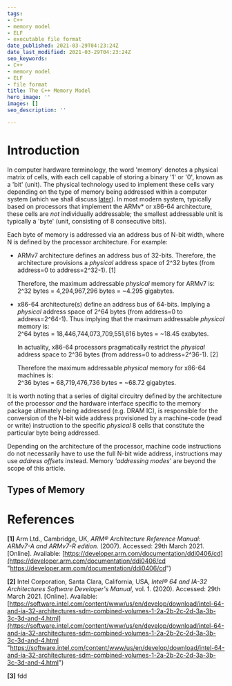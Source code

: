 ```yaml
---
tags:
- C++
- memory model
- ELF
- executable file format
date_published: 2021-03-29T04:23:24Z
date_last_modified: 2021-03-29T04:23:24Z
seo_keywords:
- C++
- memory model
- ELF
- file format
title: The C++ Memory Model
hero_image: ''
images: []
seo_description: ''

---
```

# Introduction

In computer hardware terminology, the word 'memory' denotes a physical matrix of cells, with each cell capable of storing a binary '1' or '0', known as a 'bit' (unit). The physical technology used to implement these cells vary depending on the type of memory being addressed within a computer system (which we shall discuss [later](###types-of-memory)). In most modern system, typically based on processors that implement the ARMv* or x86-64 architecture, these cells are _not_ individually addressable; the smallest addressable unit is typically a 'byte' (unit, consisting of 8 consecutive bits).

Each byte of memory is addressed via an address bus of N-bit width, where N is defined by the processor architecture. For example:

* ARMv7 architecture defines an address bus of 32-bits. Therefore, the architecture provisions a _physical_ address space of 2^32 bytes (from address=0 to address=2^32-1). \[1\]

  Therefore, the maximum addressable _physical_ memory for ARMv7 is:  
  2^32 bytes = 4,294,967,296 bytes = \~4.295 gigabytes.
* x86-64 architecture(s) define an address bus of 64-bits. Implying a _physical_ address space of 2^64 bytes (from address=0 to address=2^64-1). Thus implying that the maximum addressable _physical_ memory is:  
  2^64 bytes = 18,446,744,073,709,551,616 bytes = \~18.45 exabytes.

  In actuality,  x86-64 processors pragmatically restrict the _physical_ address space to 2^36 bytes (from address=0 to address=2^36-1). \[2\]

  Therefore the maximum addressable _physical_ memory for x86-64 machines is:  
  2^36 bytes = 68,719,476,736 bytes = \~68.72 gigabytes.

It is worth noting that a series of digital circuitry defined by the architecture of the processor _and_ the hardware interface specific to the memory package ultimately being addressed (e.g. DRAM IC), is responsible for the conversion of the N-bit wide address provisioned by a machine-code (read or write) instruction to the specific _physical_ 8 cells that constitute the particular byte being addressed.

Depending on the architecture of the processor, machine code instructions do not necessarily have to use the full N-bit wide address, instructions may use _address offsets_ instead. Memory _'addressing modes'_ are beyond the scope of this article.

## Types of Memory

# References

**\[1\]** Arm Ltd., Cambridge, UK, _ARM® Architecture Reference Manual: ARMv7-A and ARMv7-R edition._ (2007). Accessed: 29th March 2021. \[Online\]. Available: [https://developer.arm.com/documentation/ddi0406/cd](https://developer.arm.com/documentation/ddi0406/cd "https://developer.arm.com/documentation/ddi0406/cd")

**\[2\]** Intel Corporation, Santa Clara, California, USA, _Intel® 64 and IA-32 Architectures Software Developer's Manual,_ vol. 1. (2020). Accessed: 29th March 2021. \[Online\]. Available: [https://software.intel.com/content/www/us/en/develop/download/intel-64-and-ia-32-architectures-sdm-combined-volumes-1-2a-2b-2c-2d-3a-3b-3c-3d-and-4.html](https://software.intel.com/content/www/us/en/develop/download/intel-64-and-ia-32-architectures-sdm-combined-volumes-1-2a-2b-2c-2d-3a-3b-3c-3d-and-4.html "https://software.intel.com/content/www/us/en/develop/download/intel-64-and-ia-32-architectures-sdm-combined-volumes-1-2a-2b-2c-2d-3a-3b-3c-3d-and-4.html")

**\[3\]** fdd